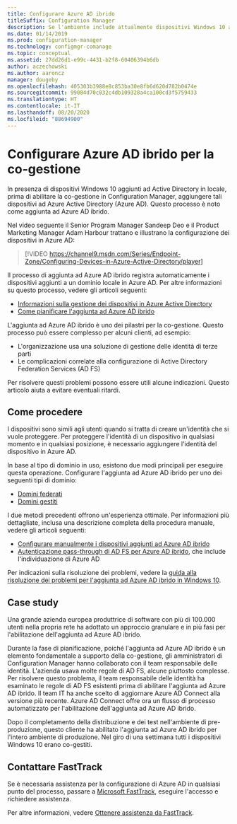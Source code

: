 ```yaml
---
title: Configurare Azure AD ibrido
titleSuffix: Configuration Manager
description: Se l'ambiente include attualmente dispositivi Windows 10 aggiunti a un dominio, configurare Azure AD ibrido prima di abilitare la co-gestione
ms.date: 01/14/2019
ms.prod: configuration-manager
ms.technology: configmgr-comanage
ms.topic: conceptual
ms.assetid: 27dd26d1-e99c-4431-b2f8-60406394b6db
author: aczechowski
ms.author: aaroncz
manager: dougeby
ms.openlocfilehash: 405303b3988e8c853ba30e8fb6d620d782b0474e
ms.sourcegitcommit: 99084d70c032c4db109328a4ca100cd3f5759433
ms.translationtype: HT
ms.contentlocale: it-IT
ms.lasthandoff: 08/20/2020
ms.locfileid: "88694900"
---
```

# <a name="set-up-hybrid-azure-ad-for-co-management"></a>Configurare Azure AD ibrido per la co-gestione

In presenza di dispositivi Windows 10 aggiunti ad Active Directory in locale, prima di abilitare la co-gestione in Configuration Manager, aggiungere tali dispositivi ad Azure Active Directory (Azure AD). Questo processo è noto come aggiunta ad Azure AD ibrido. 

Nel video seguente il Senior Program Manager Sandeep Deo e il Product Marketing Manager Adam Harbour trattano e illustrano la configurazione dei dispositivi in Azure AD:

> [!VIDEO https://channel9.msdn.com/Series/Endpoint-Zone/Configuring-Devices-in-Azure-Active-Directory/player]

Il processo di aggiunta ad Azure AD ibrido registra automaticamente i dispositivi aggiunti a un dominio locale in Azure AD. Per altre informazioni su questo processo, vedere gli articoli seguenti:
- [Informazioni sulla gestione dei dispositivi in Azure Active Directory](/azure/active-directory/device-management-introduction) 
- [Come pianificare l'aggiunta ad Azure AD ibrido](/azure/active-directory/devices/hybrid-azuread-join-plan)

L'aggiunta ad Azure AD ibrido è uno dei pilastri per la co-gestione. Questo processo può essere complesso per alcuni clienti, ad esempio:
- L'organizzazione usa una soluzione di gestione delle identità di terze parti 
- Le complicazioni correlate alla configurazione di Active Directory Federation Services (AD FS)

Per risolvere questi problemi possono essere utili alcune indicazioni. Questo articolo aiuta a evitare eventuali ritardi.


## <a name="how-to-do-it"></a>Come procedere

I dispositivi sono simili agli utenti quando si tratta di creare un'identità che si vuole proteggere. Per proteggere l'identità di un dispositivo in qualsiasi momento e in qualsiasi posizione, è necessario aggiungere l'identità del dispositivo in Azure AD.

In base al tipo di dominio in uso, esistono due modi principali per eseguire questa operazione. Configurare l'aggiunta ad Azure AD ibrido per uno dei seguenti tipi di dominio:  
- [Domini federati](/azure/active-directory/devices/hybrid-azuread-join-federated-domains)  
- [Domini gestiti](/azure/active-directory/devices/hybrid-azuread-join-managed-domains)  

I due metodi precedenti offrono un'esperienza ottimale. Per informazioni più dettagliate, inclusa una descrizione completa della procedura manuale, vedere gli articoli seguenti:
- [Configurare manualmente i dispositivi aggiunti ad Azure AD ibrido](/azure/active-directory/device-management-hybrid-azuread-joined-devices-setup)  
- [Autenticazione pass-through di AD FS per Azure AD ibrido](/windows-server/identity/ad-fs/ad-fs-overview), che include l'individuazione di Azure AD  

Per indicazioni sulla risoluzione dei problemi, vedere la [guida alla risoluzione dei problemi per l'aggiunta ad Azure AD ibrido in Windows 10](/azure/active-directory/devices/troubleshoot-hybrid-join-windows-current).



## <a name="case-study"></a>Case study

Una grande azienda europea produttrice di software con più di 100.000 utenti nella propria rete ha adottato un approccio granulare e in più fasi per l'abilitazione dell'aggiunta ad Azure AD ibrido.

Durante la fase di pianificazione, poiché l'aggiunta ad Azure AD ibrido è un elemento fondamentale a supporto della co-gestione, gli amministratori di Configuration Manager hanno collaborato con il team responsabile delle identità. L'azienda usava molte regole di AD FS, alcune piuttosto complesse. Per risolvere questo problema, il team responsabile delle identità ha esaminato le regole di AD FS esistenti prima di abilitare l'aggiunta ad Azure AD ibrido. Il team IT ha anche scelto di aggiornare Azure AD Connect alla versione più recente. Azure AD Connect offre ora un flusso di processo automatizzato per l'abilitazione dell'aggiunta ad Azure AD ibrido.

Dopo il completamento della distribuzione e dei test nell'ambiente di pre-produzione, questo cliente ha abilitato l'aggiunta ad Azure AD ibrido per l'intero ambiente di produzione. Nel giro di una settimana tutti i dispositivi Windows 10 erano co-gestiti.



## <a name="contact-fasttrack"></a>Contattare FastTrack

Se è necessaria assistenza per la configurazione di Azure AD in qualsiasi punto del processo, passare a [Microsoft FastTrack](https://Microsoft.com/FastTrack/), eseguire l'accesso e richiedere assistenza. 

Per altre informazioni, vedere [Ottenere assistenza da FastTrack](quickstart-fasttrack.md).